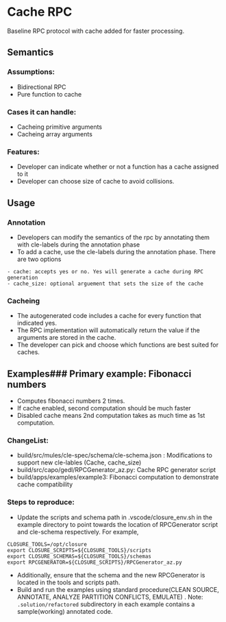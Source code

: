 # Cache RPC
Baseline RPC protocol with cache added for faster processing. 
## Semantics

### Assumptions:
* Bidirectional RPC
* Pure function to cache
### Cases it can handle: 
* Cacheing primitive arguments
* Cacheing array arguments
### Features: 
* Developer can indicate whether or not a function has a cache assigned to it
* Developer can choose size of cache to avoid collisions. 

## Usage

### Annotation

* Developers can modify the semantics of the rpc by annotating them with cle-labels during the annotation phase  
* To add a cache, use the cle-labels during the annotation phase. There are two options
```
- cache: accepts yes or no. Yes will generate a cache during RPC generation
- cache_size: optional arguement that sets the size of the cache
```

### Cacheing
* The autogenerated code includes a cache for every function that indicated yes.
* The RPC implementation will automatically return the value if the arguments are stored in the cache.
* The developer can pick and choose which functions are best suited for caches.

## Examples### Primary example: Fibonacci numbers
- Computes fibonacci numbers 2 times.
- If cache enabled, second computation should be much faster
- Disabled cache means 2nd computation takes as much time as 1st computation.

### ChangeList:
- build/src/mules/cle-spec/schema/cle-schema.json : Modifications to support new cle-lables (Cache, cache_size)
- build/src/capo/gedl/RPCGenerator_az.py: Cache RPC generator script 
- build/apps/examples/example3: Fibonacci computation to demonstrate cache compatibility


### Steps to reproduce:
- Update the scripts and schema path in .vscode/closure_env.sh in the example directory to point towards the location of RPCGenerator script and cle-schema respectively. For example, 
```
CLOSURE_TOOLS=/opt/closure
export CLOSURE_SCRIPTS=${CLOSURE_TOOLS}/scripts
export CLOSURE_SCHEMAS=${CLOSURE_TOOLS}/schemas
export RPCGENERATOR=${CLOSURE_SCRIPTS}/RPCGenerator_az.py
```
- Additionally, ensure that the schema and the new RPCGenerator is located in the tools and scripts path.
- Build and run the examples using standard procedure(CLEAN SOURCE, ANNOTATE, ANALYZE PARTITION CONFLICTS, EMULATE) . 
Note: `.solution/refactored` subdirectory in each example contains a sample(working) annotated code. 
